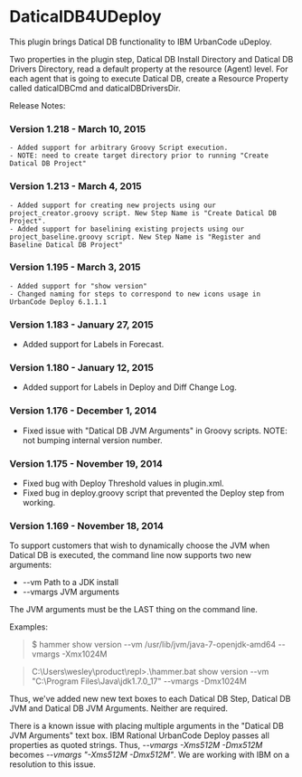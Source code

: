 DaticalDB4UDeploy
=================

This plugin brings Datical DB functionality to IBM UrbanCode uDeploy.

Two properties in the plugin step, Datical DB Install Directory and Datical DB Drivers Directory, read a default property at the resource (Agent) level. For each agent that is going to execute Datical DB, create a Resource Property called daticalDBCmd and daticalDBDriversDir.  

Release Notes:

### Version 1.218 - March 10, 2015

	- Added support for arbitrary Groovy Script execution.
	- NOTE: need to create target directory prior to running "Create Datical DB Project"

### Version 1.213 - March 4, 2015

	- Added support for creating new projects using our project_creator.groovy script. New Step Name is "Create Datical DB Project".
	- Added support for baselining existing projects using our project_baseline.groovy script. New Step Name is "Register and Baseline Datical DB Project"
		
### Version 1.195 - March 3, 2015

	- Added support for "show version"
	- Changed naming for steps to correspond to new icons usage in UrbanCode Deploy 6.1.1.1

### Version 1.183 - January 27, 2015

 - Added support for Labels in Forecast.

### Version 1.180 - January 12, 2015

 - Added support for Labels in Deploy and Diff Change Log.

### Version 1.176 - December 1, 2014

 - Fixed issue with "Datical DB JVM Arguments" in Groovy scripts. NOTE: not bumping internal version number.

### Version 1.175 - November 19, 2014

- Fixed bug with Deploy Threshold values in plugin.xml.
- Fixed bug in deploy.groovy script that prevented the Deploy step from working.

### Version 1.169 - November 18, 2014

To support customers that wish to dynamically choose the JVM when Datical DB is executed, the command line now supports two new arguments:

 - --vm Path to a JDK install
 - --vmargs JVM arguments

The JVM arguments must be the LAST thing on the command line.

Examples:
> $ hammer show version --vm /usr/lib/jvm/java-7-openjdk-amd64 --vmargs -Xmx1024M

> C:\Users\wesley\product\repl>.\hammer.bat show version --vm "C:\Program Files\Java\jdk1.7.0_17" --vmargs -Dmx1024M

Thus, we've added new new text boxes to each Datical DB Step, Datical DB JVM and Datical DB JVM Arguments. Neither are required.

There is a known issue with placing multiple arguments in the "Datical DB JVM Arguments" text box. IBM Rational UrbanCode Deploy passes all properties as quoted strings. Thus, *--vmargs -Xms512M -Dmx512M* becomes *--vmargs "-Xms512M -Dmx512M"*. We are working with IBM on a resolution to this issue.

